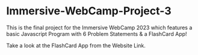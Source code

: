 # Immersive-WebCamp-Project-3

This is the final project for the Immersive WebCamp 2023 which features a basic Javascript Program with 6 Problem Statements & a FlashCard App! 

Take a look at the FlashCard App from the Website Link.